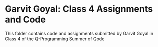 # Garvit Goyal: Class 4 Assignments and Code
This folder contains code and assignments submitted by Garvit Goyal in Class 4 of the Q-Programming Summer of Qode